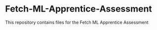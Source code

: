 # Fetch-ML-Apprentice-Assessment

This repository contains files for the Fetch ML Apprentice Assessment

